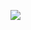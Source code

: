 
![](https://github.com/abreulucass/APP-WebDoctors/blob/main/imagens/Modelo-C4/Imagem%20do%20WhatsApp%20de%202024-07-16%20%C3%A0(s)%2018.29.56_0f1cd01d.jpg?raw=true)
